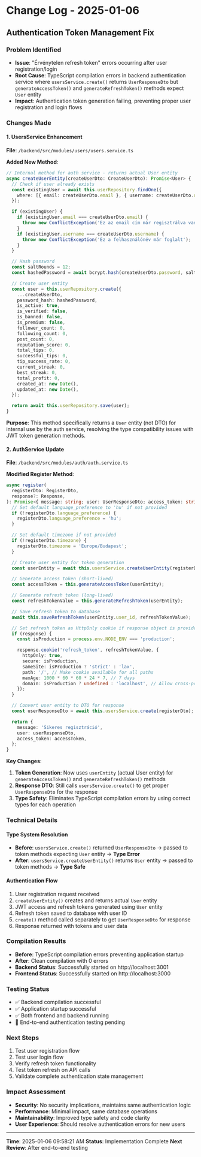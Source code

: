 # Change Log - 2025-01-06

## Authentication Token Management Fix

### Problem Identified

- **Issue**: "Érvénytelen refresh token" errors occurring after user registration/login
- **Root Cause**: TypeScript compilation errors in backend authentication service where `usersService.create()` returns `UserResponseDto` but `generateAccessToken()` and `generateRefreshToken()` methods expect `User` entity
- **Impact**: Authentication token generation failing, preventing proper user registration and login flows

### Changes Made

#### 1. UsersService Enhancement

**File**: `/backend/src/modules/users/users.service.ts`

**Added New Method**:

```typescript
// Internal method for auth service - returns actual User entity
async createUserEntity(createUserDto: CreateUserDto): Promise<User> {
  // Check if user already exists
  const existingUser = await this.userRepository.findOne({
    where: [{ email: createUserDto.email }, { username: createUserDto.username }],
  });

  if (existingUser) {
    if (existingUser.email === createUserDto.email) {
      throw new ConflictException('Ez az email cím már regisztrálva van');
    }
    if (existingUser.username === createUserDto.username) {
      throw new ConflictException('Ez a felhasználónév már foglalt');
    }
  }

  // Hash password
  const saltRounds = 12;
  const hashedPassword = await bcrypt.hash(createUserDto.password, saltRounds);

  // Create user entity
  const user = this.userRepository.create({
    ...createUserDto,
    password_hash: hashedPassword,
    is_active: true,
    is_verified: false,
    is_banned: false,
    is_premium: false,
    follower_count: 0,
    following_count: 0,
    post_count: 0,
    reputation_score: 0,
    total_tips: 0,
    successful_tips: 0,
    tip_success_rate: 0,
    current_streak: 0,
    best_streak: 0,
    total_profit: 0,
    created_at: new Date(),
    updated_at: new Date(),
  });

  return await this.userRepository.save(user);
}
```

**Purpose**: This method specifically returns a `User` entity (not DTO) for internal use by the auth service, resolving the type compatibility issues with JWT token generation methods.

#### 2. AuthService Update

**File**: `/backend/src/modules/auth/auth.service.ts`

**Modified Register Method**:

```typescript
async register(
  registerDto: RegisterDto,
  response?: Response,
): Promise<{ message: string; user: UserResponseDto; access_token: string }> {
  // Set default language_preference to 'hu' if not provided
  if (!registerDto.language_preference) {
    registerDto.language_preference = 'hu';
  }

  // Set default timezone if not provided
  if (!registerDto.timezone) {
    registerDto.timezone = 'Europe/Budapest';
  }

  // Create user entity for token generation
  const userEntity = await this.usersService.createUserEntity(registerDto);

  // Generate access token (short-lived)
  const accessToken = this.generateAccessToken(userEntity);

  // Generate refresh token (long-lived)
  const refreshTokenValue = this.generateRefreshToken(userEntity);

  // Save refresh token to database
  await this.saveRefreshToken(userEntity.user_id, refreshTokenValue);

  // Set refresh token as HttpOnly cookie if response object is provided
  if (response) {
    const isProduction = process.env.NODE_ENV === 'production';

    response.cookie('refresh_token', refreshTokenValue, {
      httpOnly: true,
      secure: isProduction,
      sameSite: isProduction ? 'strict' : 'lax',
      path: '/', // Make cookie available for all paths
      maxAge: 1000 * 60 * 60 * 24 * 7, // 7 days
      domain: isProduction ? undefined : 'localhost', // Allow cross-port access in development
    });
  }

  // Convert user entity to DTO for response
  const userResponseDto = await this.usersService.create(registerDto);

  return {
    message: 'Sikeres regisztráció',
    user: userResponseDto,
    access_token: accessToken,
  };
}
```

**Key Changes**:

1. **Token Generation**: Now uses `userEntity` (actual User entity) for `generateAccessToken()` and `generateRefreshToken()` methods
2. **Response DTO**: Still calls `usersService.create()` to get proper `UserResponseDto` for the response
3. **Type Safety**: Eliminates TypeScript compilation errors by using correct types for each operation

### Technical Details

#### Type System Resolution

- **Before**: `usersService.create()` returned `UserResponseDto` → passed to token methods expecting `User` entity → **Type Error**
- **After**: `usersService.createUserEntity()` returns `User` entity → passed to token methods → **Type Safe**

#### Authentication Flow

1. User registration request received
2. `createUserEntity()` creates and returns actual `User` entity
3. JWT access and refresh tokens generated using `User` entity
4. Refresh token saved to database with user ID
5. `create()` method called separately to get `UserResponseDto` for response
6. Response returned with tokens and user data

### Compilation Results

- **Before**: TypeScript compilation errors preventing application startup
- **After**: Clean compilation with 0 errors
- **Backend Status**: Successfully started on http://localhost:3001
- **Frontend Status**: Successfully started on http://localhost:3000

### Testing Status

- ✅ Backend compilation successful
- ✅ Application startup successful
- ✅ Both frontend and backend running
- 🔄 End-to-end authentication testing pending

### Next Steps

1. Test user registration flow
2. Test user login flow
3. Verify refresh token functionality
4. Test token refresh on API calls
5. Validate complete authentication state management

### Impact Assessment

- **Security**: No security implications, maintains same authentication logic
- **Performance**: Minimal impact, same database operations
- **Maintainability**: Improved type safety and code clarity
- **User Experience**: Should resolve authentication errors for new users

---

**Time**: 2025-01-06 09:58:21 AM
**Status**: Implementation Complete
**Next Review**: After end-to-end testing
